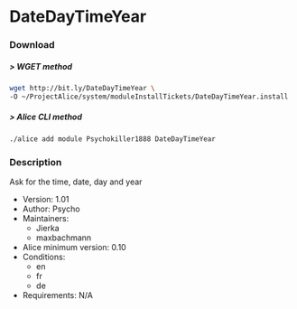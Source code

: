 # DateDayTimeYear

### Download

##### > WGET method
```bash
wget http://bit.ly/DateDayTimeYear \
-O ~/ProjectAlice/system/moduleInstallTickets/DateDayTimeYear.install
```

##### > Alice CLI method
```bash
./alice add module Psychokiller1888 DateDayTimeYear
```

### Description
Ask for the time, date, day and year

- Version: 1.01
- Author: Psycho
- Maintainers:
  - Jierka
  - maxbachmann
- Alice minimum version: 0.10
- Conditions:
  - en
  - fr
  - de
- Requirements: N/A
